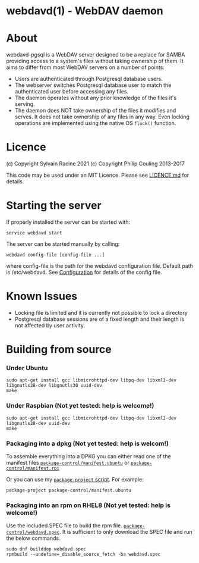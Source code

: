 # webdavd(1) - WebDAV daemon

# About

webdavd-pgsql is a WebDAV server designed to be a replace for SAMBA providing access to a system's files without taking ownership of them.  It aims to differ from most WebDAV servers on a number of points:

 - Users are authenticated through Postgresql database users.
 - The webserver switches Postgresql database user to match the authenticated user before accessing any files.
 - The daemon operates without any prior knowledge of the files it's serving.  
 - The daemon does NOT take ownership of the files it modifies and serves. It does not take ownership of any files in any way.  Even locking operations are implemented using the native OS `flock()` function.

# Licence

(c) Copyright Sylvain Racine 2021
(c) Copyright Philip Couling 2013-2017

This code may be used under an MIT Licence.  Please see [LICENCE.md](LICENCE.md) for details.
#  Starting the server

If properly installed the server can be started with:

    service webdavd start

The server can be started manually by calling:

    webdavd config-file [config-file ...] 
    
where config-file is the path for the webdavd configuration file. Default path is /etc/webdavd.
See [Configuration](Configuration.md) for details of the config file.

# Known Issues

 - Locking file is limited and it is currently not possible to lock a directory
 - Postgresql database sessions are of a fixed length and their length is not affected by user activity.
 
# Building from source

### Under Ubuntu

    sudo apt-get install gcc libmicrohttpd-dev libpq-dev libxml2-dev libgnutls28-dev libgnutls30 uuid-dev
    make

### Under Raspbian (Not yet tested: help is welcome!)

    sudo apt-get install gcc libmicrohttpd-dev libpq-dev libxml2-dev libgnutls28-dev uuid-dev
    make

### Packaging into a dpkg (Not yet tested: help is welcom!)

To assemble everything into a DPKG you can either read one of the manifest files [`package-control/manifest.ubuntu`](package-control/manifest.ubuntu) or [`package-control/manifest.rpi`](package-control/manifest.rpi)

Or you can use my [`package-project` script](https://github.com/couling/DpkgBuildTools).  For example:

    package-project package-control/manifest.ubuntu

### Packaging into an rpm on RHEL8 (Not yet tested: help is welcome!)

Use the included SPEC file to build the rpm file. [`package-control/webdavd.spec`](package-control/webdavd.spec). It is sufficient to only download the SPEC file and run the below commands.

    sudo dnf builddep webdavd.spec
    rpmbuild --undefine=_disable_source_fetch -ba webdavd.spec

